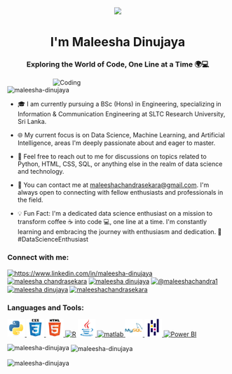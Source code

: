 <h1 align="center">
  <img src="https://readme-typing-svg.herokuapp.com/?font=Righteous&size=35&center=true&vCenter=true&width=500&height=70&duration=6000&lines=Hi+there.+Welcome+to+my+profile" /></h1>


<h1 align="center">I'm Maleesha Dinujaya</h1>
<h3 align="center">Exploring the World of Code, One Line at a Time 🌍💻</h3>
<img align="right" alt="Coding" width="400" src="[https://camo.githubusercontent.com/cae12fddd9d6982901d82580bdf321d81fb299141098ca1c2d4891870827bf17/68747470733a2f2f6d69726f2e6d656469756d2e636f6d2f6d61782f313336302f302a37513379765349765f7430696f4a2d5a2e676966](https://camo.githubusercontent.com/7de37139d0b4c1ce40865e799b446c0e963a3dd8fb68d239707237c40604fa3d/68747470733a2f2f63646e2e6472696262626c652e636f6d2f75736572732f3733303730332f73637265656e73686f74732f363538313234332f6176656e746f2e676966)">



<p align="left"> <img src="https://komarev.com/ghpvc/?username=maleesha-dinujaya&label=Profile%20views&color=0e75b6&style=flat" alt="maleesha-dinujaya" /> </p>

- 🎓 I am currently pursuing a BSc (Hons) in Engineering, specializing in Information & Communication Engineering at SLTC Research University, Sri Lanka.

- 🌐 My current focus is on Data Science, Machine Learning, and Artificial Intelligence, areas I'm deeply passionate about and eager to master.

- 💬 Feel free to reach out to me for discussions on topics related to Python, HTML, CSS, SQL, or anything else in the realm of data science and technology.

- 📧 You can contact me at maleeshachandrasekara@gmail.com. I'm always open to connecting with fellow enthusiasts and professionals in the field.

- 💡 Fun Fact: I'm a dedicated data science enthusiast on a mission to transform coffee ☕ into code 💻, one line at a time. I'm constantly learning and embracing the journey with enthusiasm and dedication. 🚀 #DataScienceEnthusiast


<h3 align="left">Connect with me:</h3>
<p align="left">

<a href="https://linkedin.com/in/https://www.linkedin.com/in/maleesha-dinujaya" target="blank"><img align="center" src="https://raw.githubusercontent.com/rahuldkjain/github-profile-readme-generator/master/src/images/icons/Social/linked-in-alt.svg" alt="https://www.linkedin.com/in/maleesha-dinujaya" height="30" width="40" /></a>
<a href="https://fb.com/maleesha chandrasekara" target="blank"><img align="center" src="https://raw.githubusercontent.com/rahuldkjain/github-profile-readme-generator/master/src/images/icons/Social/facebook.svg" alt="maleesha chandrasekara" height="30" width="40" /></a>
<a href="https://instagram.com/maleesha dinujaya" target="blank"><img align="center" src="https://raw.githubusercontent.com/rahuldkjain/github-profile-readme-generator/master/src/images/icons/Social/instagram.svg" alt="maleesha dinujaya" height="30" width="40" /></a>
<a href="https://www.hackerrank.com/@maleeshachandra1" target="blank"><img align="center" src="https://raw.githubusercontent.com/rahuldkjain/github-profile-readme-generator/master/src/images/icons/Social/hackerrank.svg" alt="@maleeshachandra1" height="30" width="40" /></a>
<a href="https://dev.to/maleesha dinujaya" target="blank"><img align="center" src="https://raw.githubusercontent.com/rahuldkjain/github-profile-readme-generator/master/src/images/icons/Social/devto.svg" alt="maleesha dinujaya" height="30" width="40" /></a>
<a href="https://codesandbox.com/maleeshachandrasekara" target="blank"><img align="center" src="https://raw.githubusercontent.com/rahuldkjain/github-profile-readme-generator/master/src/images/icons/Social/codesandbox.svg" alt="maleeshachandrasekara" height="30" width="40" /></a>
</p>

<h3 align="left">Languages and Tools:</h3>
<p align="left"> <a href="https://www.python.org" target="_blank" rel="noreferrer"> <img src="https://raw.githubusercontent.com/devicons/devicon/master/icons/python/python-original.svg" alt="python" width="40" height="40"/> </a<a href="https://www.w3schools.com/css/" target="_blank" rel="noreferrer"> <img src="https://raw.githubusercontent.com/devicons/devicon/master/icons/css3/css3-original-wordmark.svg" alt="css3" width="40" height="40"/> </a> <a href="https://www.w3.org/html/" target="_blank" rel="noreferrer"> <img src="https://raw.githubusercontent.com/devicons/devicon/master/icons/html5/html5-original-wordmark.svg" alt="html5" width="40" height="40"/> </a> <a href="https://www.r-project.org/" target="_blank" rel="noreferrer"><img src="R_logo.png" alt="R" width="40" height="40"/></a>
<a href="https://www.java.com" target="_blank" rel="noreferrer"> <img src="https://raw.githubusercontent.com/devicons/devicon/master/icons/java/java-original.svg" alt="java" width="40" height="40"/> </a> <a href="https://www.mathworks.com/" target="_blank" rel="noreferrer"> <img src="https://upload.wikimedia.org/wikipedia/commons/2/21/Matlab_Logo.png" alt="matlab" width="40" height="40"/> </a> <a href="https://www.mysql.com/" target="_blank" rel="noreferrer"> <img src="https://raw.githubusercontent.com/devicons/devicon/master/icons/mysql/mysql-original-wordmark.svg" alt="mysql" width="40" height="40"/> </a> <a href="https://pandas.pydata.org/" target="_blank" rel="noreferrer"> <img src="https://raw.githubusercontent.com/devicons/devicon/2ae2a900d2f041da66e950e4d48052658d850630/icons/pandas/pandas-original.svg" alt="pandas" width="40" height="40"/> </a><a href="https://powerbi.microsoft.com/" target="_blank" rel="noreferrer"><img src="Power_BI_logo.png" alt="Power BI" width="40" height="40"/></a> </p>

<p><img align="left" src="https://github-readme-stats.vercel.app/api/top-langs?username=maleesha-dinujaya&show_icons=true&locale=en&layout=compact" alt="maleesha-dinujaya" /></p>

<p>&nbsp;<img align="center" src="https://github-readme-stats.vercel.app/api?username=maleesha-dinujaya&show_icons=true&locale=en" alt="maleesha-dinujaya" /></p>

<p><img align="center" src="https://github-readme-streak-stats.herokuapp.com/?user=maleesha-dinujaya&" alt="maleesha-dinujaya" /></p>

